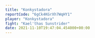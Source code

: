 ```yaml
---
title: "Konkystadora"
reportCode: "6gCk4KGrXh7WqHY1"
player: "Konkystadora"
fight: "Kael'thas Sunstrider"
date: 2021-11-10T19:47:04.454000+00:00
---
```


